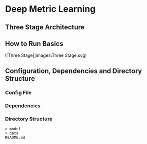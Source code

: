 # Deep Metric Learning

## Three Stage Architecture



## How to Run Basics

![Three Stage](images\Three Stage.svg)

## Configuration, Dependencies and Directory Structure

### Config File

### Dependencies

### Directory Structure



```
> model
> data
README.md
```



## 
